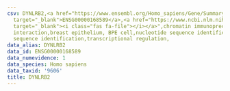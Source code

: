 ```yaml
---
csv: DYNLRB2,<a href="https://www.ensembl.org/Homo_sapiens/Gene/Summary?db=core;g=ENSG00000168589"
  target="_blank">ENSG00000168589</a>,<a href="https://www.ncbi.nlm.nih.gov/pubmed/22863008"
  target="_blank"><i class="fas fa-file"></i></a>",chromatin immunoprecipitation assay,direct
  interaction,breast epithelium, BPE cell,nucleotide sequence identification,nucleotide
  sequence identification,transcriptional regulation,
data_alias: DYNLRB2
data_id: ENSG00000168589
data_numevidence: 1
data_species: Homo sapiens
data_taxid: '9606'
title: DYNLRB2
---
```

